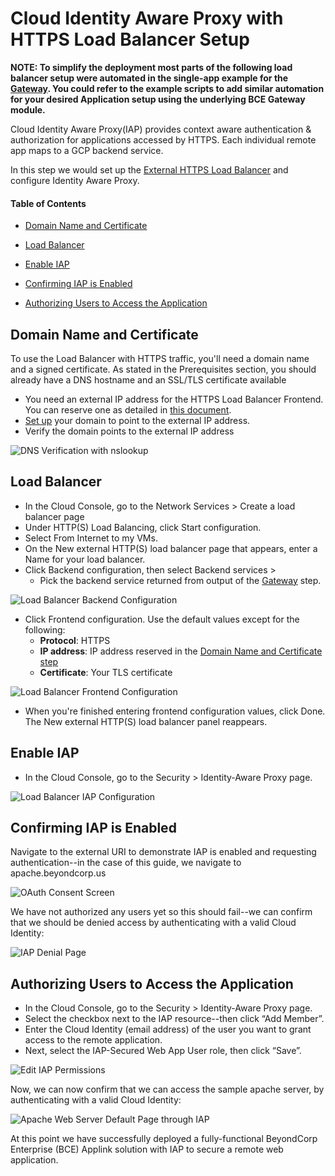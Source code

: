 # Cloud Identity Aware Proxy with HTTPS Load Balancer Setup

**NOTE: To simplify the deployment most parts of the following load balancer
setup were automated in the single-app example for the
[Gateway](terraform-config.md#applink-gateway). You could refer to the example
scripts to add similar automation for your desired Application setup using the
underlying BCE Gateway module.**

Cloud Identity Aware Proxy(IAP) provides context aware authentication &
authorization for applications accessed by HTTPS. Each individual remote app
maps to a GCP backend service.

In this step we would set up the
[External HTTPS Load Balancer](https://cloud.google.com/load-balancing/docs/https)
and configure Identity Aware Proxy.

#### Table of Contents

*   [Domain Name and Certificate](#domain-name-and-certificate)

*   [Load Balancer](#load-balancer)

*   [Enable IAP](#enable-iap)

*   [Confirming IAP is Enabled](#confirming-iap-is-enabled)

*   [Authorizing Users to Access the Application](#authorizing-users-to-access-the-application)

## Domain Name and Certificate

To use the Load Balancer with HTTPS traffic, you'll need a domain name and a
signed certificate. As stated in the Prerequisites section, you should already
have a DNS hostname and an SSL/TLS certificate available

*   You need an external IP address for the HTTPS Load Balancer Frontend. You
    can reserve one as detailed in
    [this document](https://cloud.google.com/compute/docs/ip-addresses/reserve-static-external-ip-address).
*   [Set up](https://cloud.google.com/iap/docs/tutorial-gce#set_up_your_domain_to_point_to_the_load_balancer)
    your domain to point to the external IP address.
*   Verify the domain points to the external IP address

![DNS Verification with nslookup](images/dns-verify.png "DNS Verification")

## Load Balancer

*   In the Cloud Console, go to the Network Services > Create a load balancer
    page
*   Under HTTP(S) Load Balancing, click Start configuration.
*   Select From Internet to my VMs.
*   On the New external HTTP(S) load balancer page that appears, enter a Name
    for your load balancer.
*   Click Backend configuration, then select Backend services >
    *   Pick the backend service returned from output of the
        [Gateway](terraform-config.md#applink-gateway) step.

![Load Balancer Backend Configuration](images/lb-backend-config.png "Backend Configuration")

*   Click Frontend configuration. Use the default values except for the
    following:
    *   **Protocol**: HTTPS
    *   **IP address**: IP address reserved in the
        [Domain Name and Certificate step](#domain-name-and-certificate)
    *   **Certificate**: Your TLS certificate

![Load Balancer Frontend Configuration](images/lb-frontend-config.png "Frontend Configuration")

*   When you're finished entering frontend configuration values, click Done. The
    New external HTTP(S) load balancer panel reappears.

## Enable IAP

*   In the Cloud Console, go to the Security > Identity-Aware Proxy page.

![Load Balancer IAP Configuration](images/enable-iap.png "IAP Configuration")

## Confirming IAP is Enabled

Navigate to the external URI to demonstrate IAP is enabled and requesting
authentication--in the case of this guide, we navigate to apache.beyondcorp.us

![OAuth Consent Screen](images/oauth-consent-screen.png "OAuth Consent Screen")

We have not authorized any users yet so this should fail--we can confirm that we
should be denied access by authenticating with a valid Cloud Identity:

![IAP Denial Page](images/iap-denial.png "IAP Denial")

## Authorizing Users to Access the Application

*   In the Cloud Console, go to the Security > Identity-Aware Proxy page.
*   Select the checkbox next to the IAP resource--then click “Add Member”.
*   Enter the Cloud Identity (email address) of the user you want to grant
    access to the remote application.
*   Next, select the IAP-Secured Web App User role, then click “Save”.

![Edit IAP Permissions](images/iap-add-web-user.png "IAP Permissions")

Now, we can now confirm that we can access the sample apache server, by
authenticating with a valid Cloud Identity:

![Apache Web Server Default Page through IAP](images/iap-apache-default-page.png "Apache Default Page")

At this point we have successfully deployed a fully-functional BeyondCorp
Enterprise (BCE) Applink solution with IAP to secure a remote web application.
